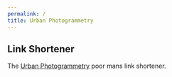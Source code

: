 ```yaml
---
permalink: /
title: Urban Photogrammetry
---
```


## Link Shortener

The [Urban Photogrammetry](https://urban-photogrammetry.org) poor mans link shortener.
